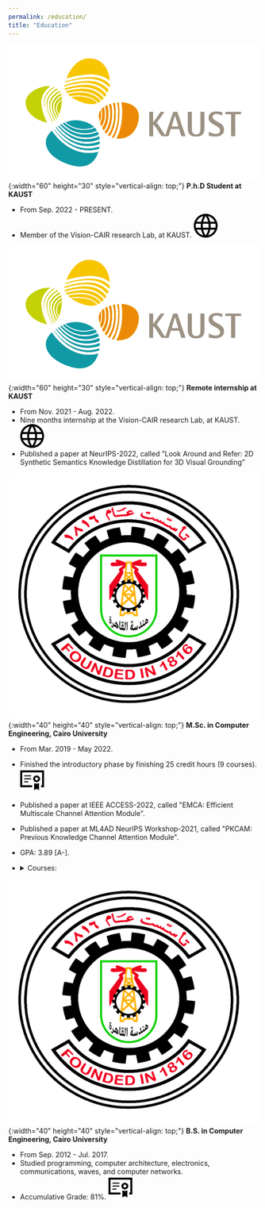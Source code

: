 ```yaml
---
permalink: /education/
title: "Education"
---
```


<!-- ------------------------------ -->
![Your Image](../images/Kaust_Logo.png){:width="60" height="30" style="vertical-align: top;"} **P.h.D Student at KAUST**

* From Sep. 2022 - PRESENT.
* Member of the Vision-CAIR research Lab, at KAUST. [![Link](/images/website.svg)](https://cemse.kaust.edu.sa/vision-cair)

<div style="clear: both;"></div>
<!-- ------------------------------ -->


<!-- ------------------------------ -->
![Your Image](../images/Kaust_Logo.png){:width="60" height="30" style="vertical-align: top;"} **Remote internship at KAUST**

* From Nov. 2021 - Aug. 2022.
* Nine months internship at the Vision-CAIR research Lab, at KAUST. [![Link](/images/website.svg)](https://cemse.kaust.edu.sa/vision-cair)
* Published a paper at NeurIPS-2022, called ”Look Around and Refer: 2D Synthetic Semantics Knowledge
Distillation for 3D Visual Grounding”

<div style="clear: both;"></div>
<!-- ------------------------------ -->


<!-- ------------------------------ -->
![Your Image](../images/cairo_logo.png){:width="40" height="40" style="vertical-align: top;"} **M.Sc. in Computer Engineering, Cairo University**

* From Mar. 2019 - May 2022.
* Finished the introductory phase by finishing 25 credit hours (9 courses). [![Certificate](/images/certificate.svg)](https://drive.google.com/file/d/1JoCRWYRp4NrG1j6239EDb8vhKMzhTEs3/view?usp=sharing)
* Published a paper at IEEE ACCESS-2022, called "EMCA: Efficient Multiscale Channel Attention Module".
* Published a paper at ML4AD NeurIPS Workshop-2021, called "PKCAM: Previous Knowledge Channel Attention Module".
* GPA: 3.89 [A-].
* <details><summary>Courses:</summary>
  
  1- Advanced Topics in Mathematics.
  2- Real-time Systems (RTS)
  3- Advanced computer Networks.  
  4- Neural Networks.  
  5- Advanced Neural Network.  
  6- Robotics(V-SLAM, Tracking, etc…).  
  7- Computer Vision(Detection, Segmentation, etc..).  
  8- Numerical Methods.  
  9- Technical Language & Seminars.
  </details>

<div style="clear: both;"></div>
<!-- ------------------------------ -->

<!-- ------------------------------ -->
![Your Image](../images/cairo_logo.png){:width="40" height="40" style="vertical-align: top;"} **B.S. in Computer Engineering, Cairo University**

* From Sep. 2012 - Jul. 2017.
* Studied programming, computer architecture, electronics,    communications, waves, and computer networks.
* Accumulative Grade: 81%.  [![Certificate](/images/certificate.svg)](https://drive.google.com/file/d/15Zvdwr2MMqg3Ma1rwu1dDWCqB2HMBMru/view?usp=sharing)

<div style="clear: both;"></div>
<!-- ------------------------------ -->
